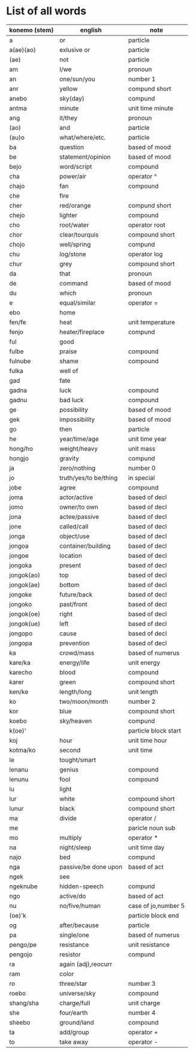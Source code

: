 # List of all words
|konemo (stem)       |english             |note                |
|--------------------|--------------------|--------------------|
|a                   |or                  |particle            |
|a(ae)(ao)           |exlusive or         |particle            |
|(ae)                |not                 |particle            |
|am                  |I/we                |pronoun             |
|an                  |one/sun/you         |number 1            |
|anr                 |yellow              |compund short       |
|anebo               |sky(day)            |compund             |
|antma               |minute              |unit time minute    |
|ang                 |it/they             |pronoun             |
|(ao)                |and                 |particle            |
|(au)o               |what/where/etc.     |particle            |
|ba                  |question            |based of mood       |
|be                  |statement/opinion   |based of mood       |
|bejo                |word/script         |compound            |
|cha                 |power/air           |operator ^          |
|chajo               |fan                 |compound            |
|che                 |fire                |
|cher                |red/orange          |compund short       |
|chejo               |lighter             |compound            |
|cho                 |root/water          |operator root       |
|chor                |clear/tourquis      |compound short      |
|chojo               |well/spring         |compund             |
|chu                 |log/stone           |operator log        |
|chur                |grey                |compound short      |
|da                  |that                |pronoun             |
|de                  |command             |based of mood       |
|du                  |which               |pronoun             |
|e                   |equal/similar       |operator =          |
|ebo                 |home                |
|fen/fe              |heat                |unit temperature    |
|fenjo               |heater/fireplace    |compund             |
|ful                 |good                |
|fulbe               |praise              |compound            |
|fulnube             |shame               |compound            |
|fulka               |well of             |
|gad                 |fate                |
|gadna               |luck                |compound            |
|gadnu               |bad luck            |compound            |
|ge                  |possibility         |based of mood       |
|gek                 |impossibility       |based of mood       |
|go                  |then                |particle            |
|he                  |year/time/age       |unit time year      |
|hong/ho             |weight/heavy        |unit mass           |
|hongjo              |gravity             |compund             |
|ja                  |zero/nothing        |number 0            |
|jo                  |truth/yes/to be/thing| in special        |
|jobe                |agree               |compound            |
|joma                |actor/active        |based of decl       |
|jomo                |owner/to own        |based of decl       |
|jona                |actee/passive       |based of decl       |
|jone                |called/call         |based of decl       |
|jonga               |object/use          |based of decl       |
|jongoa              |container/building  |based of decl       |
|jongoe              |location            |based of decl       |
|jongoka             |present             |based of decl       |
|jongok(ao)          |top                 |based of decl       |
|jongok(ae)          |bottom              |based of decl       |
|jongoke             |future/back         |based of decl       |
|jongoko             |past/front          |based of decl       |
|jongok(oe)          |right               |based of decl       |
|jongok(ue)          |left                |based of decl       |
|jongopo             |cause               |based of decl       |
|jongopa             |prevention          |based of decl       |
|ka                  |crowd/mass          |based of numerus    |
|kare/ka             |energy/life         |unit energy         |
|karecho             |blood               |compound            |
|karer               |green               |compound short      |
|ken/ke              |length/long         |unit length         |
|ko                  |two/moon/month      |number 2            |
|kor                 |blue                |compound short      |
|koebo               |sky/heaven          |compund             |
|k(oe)'              |                    |particle block start|
|koj                 |hour                |unit time hour      |
|kotma/ko            |second              |unit time           |
|le                  |tought/smart        |
|lenanu              |genius              |compound            |
|lenunu              |fool                |compound            |
|lu                  |light               |
|lur                 |white               |compound short      |
|lunur               |black               |compound short      |
|ma                  |divide              |operator /          |
|me                  |                    |paricle noun sub    |
|mo                  |multiply            |operator *          |
|na                  |night/sleep         |unit time day       |
|najo                |bed                 |compund             |
|nga                 |passive/be done upon|based of act        |
|ngek                |see                 |
|ngeknube            |hidden-speech       |compund             |
|ngo                 |active/do           |based of act        |
|nu                  |no/five/human       |case of jo,number 5 |
|(oe)'k              |                    |particle block end  |
|og                  |after/because       |particle            |
|pa                  |single/one          |based of numerus    |
|pengo/pe            |resistance          |unit resistance     |
|pengojo             |resistor            |compund             |
|ra                  |again (adj),reocurr |
|ram                 |color               |
|ro                  |three/star          |number 3            |
|roebo               |universe/sky        |compound            |
|shang/sha           |charge/full         |unit charge         |
|she                 |four/earth          |number 4            |
|sheebo              |ground/land         |compound            |
|ta                  |add/group           |operator +          |
|to                  |take away           |operator -          |
